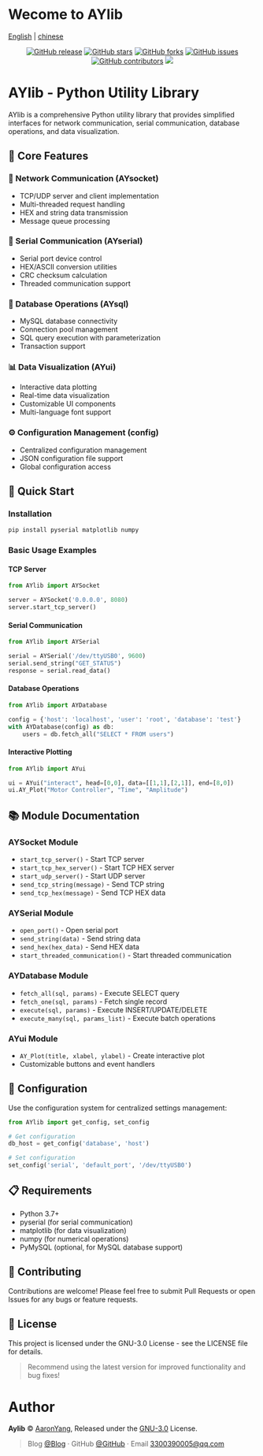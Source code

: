 # Wecome to AYlib

[English](https://github.com/AaronYang233/AYlib/blob/main/README.md) | [chinese](https://github.com/AaronYang233/AYlib/blob/main/README-CN.md)

<div align="center">

[![GitHub release](https://img.shields.io/badge/release-v0.0.1-blue)](https://github.com/AaronYang233/AYlib/releases)
[![GitHub stars](https://img.shields.io/badge/stars-500-blue)](https://github.com/AaronYang233/AYlib/stargazers)
[![GitHub forks](https://img.shields.io/badge/forks-0-blue)](https://github.com/AaronYang233/AYlib/network)
[![GitHub issues](https://img.shields.io/badge/issuse-1%20open-yellow)](https://github.com/AaronYang233/AYlib/issues)
[![GitHub contributors](https://img.shields.io/badge/contributors-2-yellow)](https://github.com/AaronYang233/AYlib/graphs/contributors)
[![](https://img.shields.io/badge/about-aaonyang.cc-red)](https://bbs.aaronyang.cc)

</div>

# AYlib - Python Utility Library

AYlib is a comprehensive Python utility library that provides simplified interfaces for network communication, serial communication, database operations, and data visualization.

## 🎯 Core Features

### 🔌 Network Communication (AYsocket)
- TCP/UDP server and client implementation
- Multi-threaded request handling
- HEX and string data transmission
- Message queue processing

### 🔧 Serial Communication (AYserial)
- Serial port device control
- HEX/ASCII conversion utilities
- CRC checksum calculation
- Threaded communication support

### 💾 Database Operations (AYsql)
- MySQL database connectivity
- Connection pool management
- SQL query execution with parameterization
- Transaction support

### 📊 Data Visualization (AYui)
- Interactive data plotting
- Real-time data visualization
- Customizable UI components
- Multi-language font support

### ⚙️ Configuration Management (config)
- Centralized configuration management
- JSON configuration file support
- Global configuration access

## 🚀 Quick Start

### Installation
```bash
pip install pyserial matplotlib numpy
```

### Basic Usage Examples

#### TCP Server
```python
from AYlib import AYSocket

server = AYSocket('0.0.0.0', 8080)
server.start_tcp_server()
```

#### Serial Communication
```python
from AYlib import AYSerial

serial = AYSerial('/dev/ttyUSB0', 9600)
serial.send_string("GET_STATUS")
response = serial.read_data()
```

#### Database Operations
```python
from AYlib import AYDatabase

config = {'host': 'localhost', 'user': 'root', 'database': 'test'}
with AYDatabase(config) as db:
    users = db.fetch_all("SELECT * FROM users")
```

#### Interactive Plotting
```python
from AYlib import AYui

ui = AYui("interact", head=[0,0], data=[[1,1],[2,1]], end=[8,0])
ui.AY_Plot("Motor Controller", "Time", "Amplitude")
```

## 📚 Module Documentation

### AYSocket Module
- `start_tcp_server()` - Start TCP server
- `start_tcp_hex_server()` - Start TCP HEX server
- `start_udp_server()` - Start UDP server
- `send_tcp_string(message)` - Send TCP string
- `send_tcp_hex(message)` - Send TCP HEX data

### AYSerial Module
- `open_port()` - Open serial port
- `send_string(data)` - Send string data
- `send_hex(hex_data)` - Send HEX data
- `start_threaded_communication()` - Start threaded communication

### AYDatabase Module
- `fetch_all(sql, params)` - Execute SELECT query
- `fetch_one(sql, params)` - Fetch single record
- `execute(sql, params)` - Execute INSERT/UPDATE/DELETE
- `execute_many(sql, params_list)` - Execute batch operations

### AYui Module
- `AY_Plot(title, xlabel, ylabel)` - Create interactive plot
- Customizable buttons and event handlers

## 🔧 Configuration

Use the configuration system for centralized settings management:

```python
from AYlib import get_config, set_config

# Get configuration
db_host = get_config('database', 'host')

# Set configuration
set_config('serial', 'default_port', '/dev/ttyUSB0')
```

## 📋 Requirements

- Python 3.7+
- pyserial (for serial communication)
- matplotlib (for data visualization)
- numpy (for numerical operations)
- PyMySQL (optional, for MySQL database support)

## 🤝 Contributing

Contributions are welcome! Please feel free to submit Pull Requests or open Issues for any bugs or feature requests.

## 📄 License

This project is licensed under the GNU-3.0 License - see the LICENSE file for details.

> Recommend using the latest version for improved functionality and bug fixes!

# Author

**Aylib** © [AaronYang](http://www.aaronyang.cc), Released under the [GNU-3.0](./LICENSE) License.<br>

> Blog [@Blog](http://bbs.aaronyang.cc) · GitHub [@GitHub](https://github.com/AaronYang233) · Email 3300390005@qq.com

